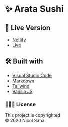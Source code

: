 # ✨ Arata Sushi

## 💭 Live Version

- [Netlify](https://arata-sushi.netlify.app/)
- [Live](https:/www.aratasushi.be/)

## 🛠 Built with

- [Visual Studio Code](https://code.visualstudio.com/)
- [Markdown](https://www.markdownguide.org/)
- [Tailwind](https://tailwindcss.com/)
- [Vanilla JS](http://vanilla-js.com/)

### 👩🏻‍💻 License

This project is copyrighted <br/>
© 2020 Nicol Saha
